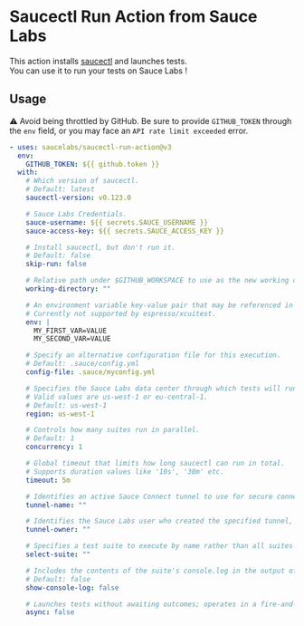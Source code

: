 # Saucectl Run Action from Sauce Labs

This action installs [saucectl](https://github.com/saucelabs/saucectl/) and launches tests. \
You can use it to run your tests on Sauce Labs !

## Usage

:warning: Avoid being throttled by GitHub. Be sure to provide `GITHUB_TOKEN` through
the `env` field, or you may face an `API rate limit exceeded` error.

```yaml
- uses: saucelabs/saucectl-run-action@v3
  env:
    GITHUB_TOKEN: ${{ github.token }}
  with:
    # Which version of saucectl.
    # Default: latest
    saucectl-version: v0.123.0

    # Sauce Labs Credentials.
    sauce-username: ${{ secrets.SAUCE_USERNAME }}
    sauce-access-key: ${{ secrets.SAUCE_ACCESS_KEY }}

    # Install saucectl, but don't run it.
    # Default: false
    skip-run: false

    # Relative path under $GITHUB_WORKSPACE to use as the new working directory.
    working-directory: ""

    # An environment variable key-value pair that may be referenced in the tests executed by this command.
    # Currently not supported by espresso/xcuitest.
    env: |
      MY_FIRST_VAR=VALUE
      MY_SECOND_VAR=VALUE

    # Specify an alternative configuration file for this execution.
    # Default: .sauce/config.yml
    config-file: .sauce/myconfig.yml

    # Specifies the Sauce Labs data center through which tests will run.
    # Valid values are us-west-1 or eu-central-1.
    # Default: us-west-1
    region: us-west-1

    # Controls how many suites run in parallel.
    # Default: 1
    concurrency: 1

    # Global timeout that limits how long saucectl can run in total.
    # Supports duration values like '10s', '30m' etc.
    timeout: 5m

    # Identifies an active Sauce Connect tunnel to use for secure connectivity to the Sauce Labs cloud.
    tunnel-name: ""

    # Identifies the Sauce Labs user who created the specified tunnel, which is required if the user running the tests did not create the tunnel.
    tunnel-owner: ""

    # Specifies a test suite to execute by name rather than all suites defined in the config file.
    select-suite: ""

    # Includes the contents of the suite's console.log in the output of the command regardless of the test results. By default, the console log contents are shown for failed test suites only.
    # Default: false
    show-console-log: false

    # Launches tests without awaiting outcomes; operates in a fire-and-forget manner.
    async: false
```
